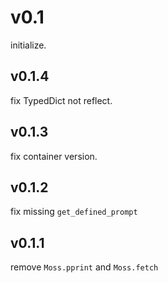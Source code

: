 # v0.1

initialize.

## v0.1.4

fix TypedDict not reflect.

## v0.1.3

fix container version.

## v0.1.2 

fix missing `get_defined_prompt`

## v0.1.1 

remove `Moss.pprint` and `Moss.fetch`